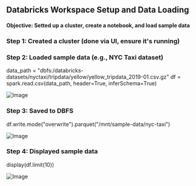 ## Databricks Workspace Setup and Data Loading
#### Objective: Setted up a cluster, create a notebook, and load sample data

### Step 1: Created a cluster (done via UI, ensure it's running)


### Step 2: Loaded sample data (e.g., NYC Taxi dataset)

data_path = "dbfs:/databricks-datasets/nyctaxi/tripdata/yellow/yellow_tripdata_2019-01.csv.gz"
df = spark.read.csv(data_path, header=True, inferSchema=True)

![Image](https://github.com/user-attachments/assets/1a16a661-bf55-4a6b-b477-061c032ef184)

### Step 3: Saved to DBFS

df.write.mode("overwrite").parquet("/mnt/sample-data/nyc-taxi")

![Image](https://github.com/user-attachments/assets/e27b82ba-2224-4a04-8786-f81e5e1e18f4)



### Step 4: Displayed sample data

display(df.limit(10))

![Image](https://github.com/user-attachments/assets/1e7e6abb-9ffc-457d-bc1b-f3dbe5d75ed0)
